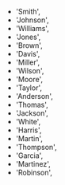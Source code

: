 - 'Smith',
- 'Johnson',
- 'Williams',
- 'Jones',
- 'Brown',
- 'Davis',
- 'Miller',
- 'Wilson',
- 'Moore',
- 'Taylor',
- 'Anderson',
- 'Thomas',
- 'Jackson',
- 'White',
- 'Harris',
- 'Martin',
- 'Thompson',
- 'Garcia',
- 'Martinez',
- 'Robinson',